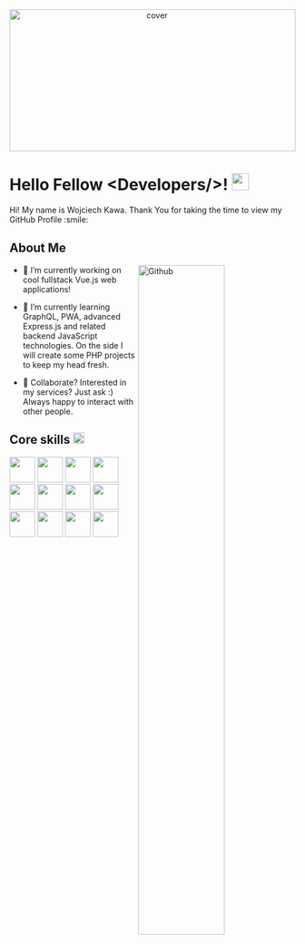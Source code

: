 <div align="center">
<img width="100%" height = "250px" src="https://i.pinimg.com/originals/d5/e6/dd/d5e6dd004e84c320b1559d6369945c9c.png" alt="cover" />
</div>
    
<h1> Hello Fellow &#60Developers/&#62! <img src = "https://raw.githubusercontent.com/MartinHeinz/MartinHeinz/master/wave.gif" width = 30px> </h1>
    
<div size='20px'> Hi! My name is Wojciech Kawa. Thank You for taking the time to view my GitHub Profile :smile: </div>
    
<h2>About Me</h2>
    
<img width="55%" align="right" alt="Github" src="https://raw.githubusercontent.com/onimur/.github/master/.resources/git-header.svg" />
    
    
- 🔭 I’m currently working on cool fullstack Vue.js web applications!
    
- 🌱 I’m currently learning GraphQL, PWA, advanced Express.js and related backend JavaScript technologies. On the side I will create some PHP projects to keep my head fresh.
    
- 👥 Collaborate? Interested in my services?  Just ask :)
    Always happy to interact with other people.
    
 
<h2> Core skills <img src = "https://media2.giphy.com/media/QssGEmpkyEOhBCb7e1/giphy.gif?cid=ecf05e47a0n3gi1bfqntqmob8g9aid1oyj2wr3ds3mg700bl&rid=giphy.gif" width = 20px></h2> 
    
<div>    
<img width ='45px' src ='https://raw.githubusercontent.com/rahulbanerjee26/githubAboutMeGenerator/main/icons/javascript.svg'> 
<img width ='45px' src ='https://raw.githubusercontent.com/rahulbanerjee26/githubAboutMeGenerator/main/icons/typescript.svg'> 
<img width ='45px' src ='https://raw.githubusercontent.com/rahulbanerjee26/githubAboutMeGenerator/main/icons/vuejs.svg'> 
<img width ='45px' src ='https://raw.githubusercontent.com/rahulbanerjee26/githubAboutMeGenerator/main/icons/nuxtjs.svg'>
<img width ='45px' src ='https://raw.githubusercontent.com/rahulbanerjee26/githubAboutMeGenerator/main/icons/css.svg'> 
<img width ='45px' src ='https://raw.githubusercontent.com/rahulbanerjee26/githubAboutMeGenerator/main/icons/sass.svg'> 
<img width ='45px' src ='https://raw.githubusercontent.com/rahulbanerjee26/githubAboutMeGenerator/main/icons/tailwind.svg'>
<img width ='45px' src ='https://cdn4.iconfinder.com/data/icons/logos-3/456/nodejs-new-pantone-black-1024.png'>
<img width ='45px' src ='https://raw.githubusercontent.com/rahulbanerjee26/githubAboutMeGenerator/main/icons/firebase.svg'>
<img width ='45px' src ='https://cdn.iconscout.com/icon/free/png-256/mongodb-3-1175138.png'>
<img width ='45px' src ='https://www.freepnglogos.com/uploads/logo-mysql-png/logo-mysql-development-mysql-logo-code-icon-9.png'>
<img width ='45px' src ='https://raw.githubusercontent.com/rahulbanerjee26/githubAboutMeGenerator/main/icons/linux.svg'>
</div>

